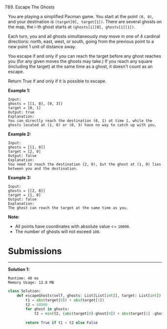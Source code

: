 789. Escape The Ghosts

You are playing a simplified Pacman game. You start at the point `(0, 0)`, and your destination is `(target[0], target[1])`. There are several ghosts on the map, the i-th ghost starts at `(ghosts[i][0], ghosts[i][1])`.

Each turn, you and all ghosts simultaneously *may* move in one of 4 cardinal directions: north, east, west, or south, going from the previous point to a new point 1 unit of distance away.

You escape if and only if you can reach the target before any ghost reaches you (for any given moves the ghosts may take.)  If you reach any square (including the target) at the same time as a ghost, it doesn't count as an escape.

Return True if and only if it is possible to escape.

**Example 1:**
```
Input: 
ghosts = [[1, 0], [0, 3]]
target = [0, 1]
Output: true
Explanation: 
You can directly reach the destination (0, 1) at time 1, while the ghosts located at (1, 0) or (0, 3) have no way to catch up with you.
```

**Example 2:**
```
Input: 
ghosts = [[1, 0]]
target = [2, 0]
Output: false
Explanation: 
You need to reach the destination (2, 0), but the ghost at (1, 0) lies between you and the destination.
```

**Example 3:**
```
Input: 
ghosts = [[2, 0]]
target = [1, 0]
Output: false
Explanation: 
The ghost can reach the target at the same time as you.
```

**Note:**

* All points have coordinates with absolute value <= `10000`.
* The number of ghosts will not exceed `100`.

# Submissions
---
**Solution 1:**
```
Runtime: 48 ms
Memory Usage: 12.8 MB
```
```python
class Solution:
    def escapeGhosts(self, ghosts: List[List[int]], target: List[int]) -> bool:
        t1 = abs(target[0]) + abs(target[1])
        t2 = 40000
        for ghost in ghosts:
            t2 = min(t2, (abs(target[0]-ghost[0]) + abs(target[1] -ghost[1])))
            
        return True if t1 < t2 else False
```